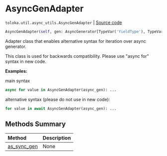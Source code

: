 # AsyncGenAdapter
`toloka.util.async_utils.AsyncGenAdapter` | [Source code](https://github.com/Toloka/toloka-kit/blob/v1.1.0.post1/src/util/async_utils.py#L358)

```python
AsyncGenAdapter(self, gen: AsyncGenerator[TypeVar('YieldType'), TypeVar('SendType')])
```

Adapter class that enables alternative syntax for iteration over async generator.


This class is used for backwards compatibility. Please use "async for" syntax in new code.


**Examples:**

main syntax
```python
async for value in AsyncGenAdapter(async_gen): ...
```

alternative syntax (please do not use in new code):
```python
for value in await AsyncGenAdapter(async_gen): ...
```
## Methods Summary

| Method | Description |
| :------| :-----------|
[as_sync_gen](toloka.util.async_utils.AsyncGenAdapter.as_sync_gen.md)| None
